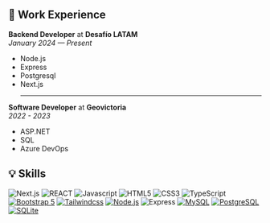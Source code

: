 ## 💼 Work Experience
**Backend Developer** at **Desafío LATAM** \
*January 2024 — Present* 
<ul>
  <li>Node.js</li>
  <li>Express</li>
  <li>Postgresql</li>
  <li>Next.js</li>
<hr>
</ul>

**Software Developer** at **Geovictoria** \
*2022 - 2023*
<ul>
  <li>ASP.NET</li>
  <li>SQL</li>
  <li>Azure DevOps</li>
</ul>

## 💡 Skills
![Next.js](https://img.shields.io/badge/next.js-000000?style=for-the-badge&logo=nextdotjs&logoColor=white)
![REACT](https://img.shields.io/badge/REACT-grey?style=for-the-badge&logo=react)
![Javascript](https://img.shields.io/badge/JavaScript-323330?style=for-the-badge&logo=javascript&logoColor=F7DF1E)
![HTML5](https://img.shields.io/badge/html5-E34F26.svg?style=for-the-badge&logo=html5&logoColor=white)
![CSS3](https://img.shields.io/badge/css3-1572B6.svg?style=for-the-badge&logo=css3&logoColor=white)
![TypeScript](https://img.shields.io/badge/typescript-3178C6.svg?style=for-the-badge&logo=typescript&logoColor=white)
[![Bootstrap 5](https://img.shields.io/badge/Bootstrap%205-712cf9.svg?style=for-the-badge&logo=bootstrap&logoColor=white)](https://getbootstrap.com/)
[![Tailwindcss](https://img.shields.io/badge/Tailwind_CSS-0ea5e9?style=for-the-badge&logo=tailwind-css&logoColor=white)](https://tailwindcss.com/)
[![Node.js](https://img.shields.io/badge/node.js-339933?style=for-the-badge&logo=node.js&logoColor=white)](https://nodejs.org/)
![Express](https://img.shields.io/badge/Express-323330?style=for-the-badge&logo=express&logoColor=F7DF1E)
[![MySQL](https://img.shields.io/badge/mysql-4479A1.svg?style=for-the-badge&logo=mysql&logoColor=white)](https://www.mysql.com/)
[![PostgreSQL](https://img.shields.io/badge/postgresql-316192.svg?style=for-the-badge&logo=postgresql&logoColor=white)](https://www.postgresql.org/)
[![SQLite](https://img.shields.io/badge/sqlite-003B57.svg?style=for-the-badge&logo=sqlite&logoColor=white)](https://www.sqlite.org/index.html)

